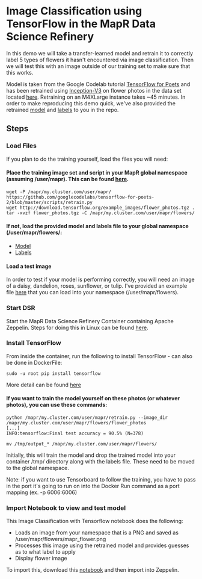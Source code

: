 # Image Classification using TensorFlow in the MapR Data Science Refinery

In this demo we will take a transfer-learned model and retrain it to correctly label 5 types of flowers it hasn't encountered via image classification. Then we will test this with an image outside of our training set to make sure that this works.

Model is taken from the Google Codelab tutorial [TensorFlow for Poets](https://codelabs.developers.google.com/codelabs/tensorflow-for-poets/#0) and has been retrained using [Inception-V3](https://www.tensorflow.org/tutorials/image_recognition) on flower photos in the data set located [here](http://download.tensorflow.org/example_images/flower_photos.tgz). Retraining on an M4XLarge instance takes ~45 minutes. In order to make reproducing this demo quick, we've also provided the retrained [model]() and [labels]() to you in the repo.


## Steps

### Load Files 

If you plan to do the training yourself, load the files you will need:

#### Place the training image set and script in your MapR global namespace (assuming /user/mapr). This can be found [here](http://download.tensorflow.org/example_images/flower_photos.tgz).

```
wget -P /mapr/my.cluster.com/user/mapr/ https://github.com/googlecodelabs/tensorflow-for-poets-2/blob/master/scripts/retrain.py
wget http://download.tensorflow.org/example_images/flower_photos.tgz .
tar -xvzf flower_photos.tgz -C /mapr/my.cluster.com/user/mapr/flowers/
```

#### If not, load the provided model and labels file to your global namespace (/user/mapr/flowers/:

* [Model](https://github.com/rsilvery/dsr_tf_for_poets/blob/master/flowers/output_graph.pb)
* [Labels](https://github.com/rsilvery/dsr_tf_for_poets/blob/master/flowers/output_labels.txt)


#### Load a test image

In order to test if your model is performing correctly, you will need an image of a daisy, dandelion, roses, sunflower, or tulip. I've provided an example file [here](flowers/mapr_flower.png) that you can load into your namespace (/user/mapr/flowers).


### Start DSR

Start the MapR Data Science Refinery Container containing Apache Zeppelin. 
Steps for doing this in Linux can be found [here](https://community.mapr.com/community/products/mapr-converged-platform/data-refinery/blog/2017/12/17/how-to-run-data-science-refinery-from-an-edge-node).

### Install TensorFlow

From inside the container, run the following to install TensorFlow - can also be done in DockerFile:

```
sudo -u root pip install tensorflow
```

More detail can be found [here](https://community.mapr.com/community/products/mapr-converged-platform/data-refinery/blog/2017/12/04/how-to-using-tensorflow-with-the-mapr-data-science-refinery)



#### If you want to train the model yourself on these photos (or whatever photos), you can use these commands:

```
python /mapr/my.cluster.com/user/mapr/retrain.py --image_dir /mapr/my.cluster.com/user/mapr/flowers/flower_photos
[...]
INFO:tensorflow:Final test accuracy = 90.5% (N=378)

mv /tmp/output_* /mapr/my.cluster.com/user/mapr/flowers/
```

Initially, this will train the model and drop the trained model into your container /tmp/ directory along with the labels file. These need to be moved to the global namespace.


Note: if you want to use Tensorboard to follow the training, you have to pass in the port it's going to run on into the Docker Run command as a port mapping (ex. -p 6006:6006)

### Import Notebook to view and test model

This Image Classification with Tensorflow notebook does the following:

* Loads an image from your namespace that is a PNG and saved as /user/mapr/flowers/mapr_flower.png
* Processes this image using the retrained model and provides guesses as to what label to apply
* Display flower image

To import this, download this [notebook](/flowers/Image_Classification_with_Tensorflow.json) and then import into Zeppelin.













